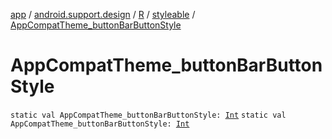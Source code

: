 [app](../../../index.md) / [android.support.design](../../index.md) / [R](../index.md) / [styleable](index.md) / [AppCompatTheme_buttonBarButtonStyle](./-app-compat-theme_button-bar-button-style.md)

# AppCompatTheme_buttonBarButtonStyle

`static val AppCompatTheme_buttonBarButtonStyle: `[`Int`](https://kotlinlang.org/api/latest/jvm/stdlib/kotlin/-int/index.html)
`static val AppCompatTheme_buttonBarButtonStyle: `[`Int`](https://kotlinlang.org/api/latest/jvm/stdlib/kotlin/-int/index.html)
